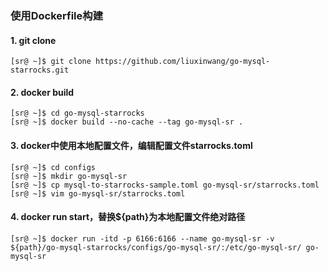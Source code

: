 ### 使用Dockerfile构建

#### 1. git clone
```shell
[sr@ ~]$ git clone https://github.com/liuxinwang/go-mysql-starrocks.git
```
#### 2. docker build
```shell
[sr@ ~]$ cd go-mysql-starrocks
[sr@ ~]$ docker build --no-cache --tag go-mysql-sr .
```
#### 3. docker中使用本地配置文件，编辑配置文件starrocks.toml
```shell
[sr@ ~]$ cd configs
[sr@ ~]$ mkdir go-mysql-sr
[sr@ ~]$ cp mysql-to-starrocks-sample.toml go-mysql-sr/starrocks.toml
[sr@ ~]$ vim go-mysql-sr/starrocks.toml
```
#### 4. docker run start，替换${path}为本地配置文件绝对路径
```shell
[sr@ ~]$ docker run -itd -p 6166:6166 --name go-mysql-sr -v ${path}/go-mysql-starrocks/configs/go-mysql-sr/:/etc/go-mysql-sr/ go-mysql-sr
```
